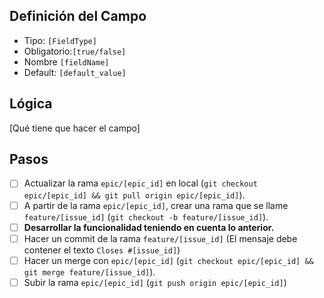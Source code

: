 ## Definición del Campo

- Tipo: `[FieldType]`
- Obligatorio:`[true/false]`
- Nombre `[fieldName]`
- Default: `[default_value]`

## Lógica

[Qué tiene que hacer el campo]

## Pasos

- [ ] Actualizar la rama `epic/[epic_id]` en local (`git checkout epic/[epic_id] && git pull origin epic/[epic_id]`).
- [ ] A partir de la rama `epic/[epic_id]`, crear una rama que se llame `feature/[issue_id]` (`git checkout -b feature/[issue_id]`).
- [ ] **Desarrollar la funcionalidad teniendo en cuenta lo anterior.**
- [ ] Hacer un commit de la rama `feature/[issue_id]` (El mensaje debe contener el texto `Closes #[issue_id]`)
- [ ] Hacer un merge con `epic/[epic_id]` (`git checkout epic/[epic_id] && git merge feature/[issue_id]`).
- [ ] Subir la rama `epic/[epic_id]` (`git push origin epic/[epic_id]`)
